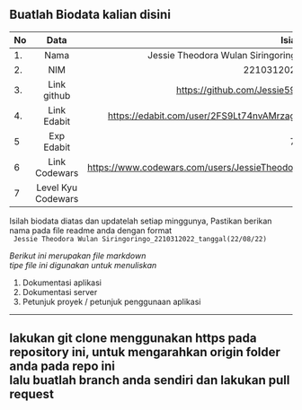 **Buatlah Biodata kalian disini** <br />
----------------------------------------
|No | Data  | Isian|
|---|:-------:|------:|
|1. |Nama     |Jessie Theodora Wulan Siringoringo|
|2.| NIM        |2210312022|
|3. |Link github |https://github.com/Jessie594|
|4.| Link Edabit |https://edabit.com/user/2FS9Lt74nvAMrzagA|
|5|Exp Edabit   |70|
|6| Link Codewars|https://www.codewars.com/users/JessieTheodora|
|7| Level Kyu Codewars|7|

Isilah biodata diatas dan updatelah setiap minggunya,
Pastikan berikan nama pada file readme anda dengan format <br/>
`
Jessie Theodora Wulan Siringoringo_2210312022_tanggal(22/08/22)` 

*Berikut ini merupakan file markdown <br/> tipe file ini digunakan untuk menuliskan*
1. Dokumentasi aplikasi
2. Dokumentasi server
3. Petunjuk proyek / petunjuk penggunaan aplikasi
----
**lakukan git clone menggunakan https pada repository ini, untuk mengarahkan origin folder anda pada repo ini<br/> lalu buatlah branch anda sendiri dan lakukan pull request**
----
